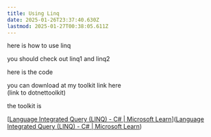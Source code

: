 ```yaml
---
title: Using Linq
date: 2025-01-26T23:37:40.630Z
lastmod: 2025-01-27T00:38:05.611Z
---
```

here is how to use linq

you should check out linq1 and linq2

here is the code

you can download at my toolkit link here\
(link to dotnettoolkit)

the toolkit is

\[[Language Integrated Query (LINQ) - C# | Microsoft Learn](https://learn.microsoft.com/en-us/dotnet/csharp/linq/)]\([Language Integrated Query (LINQ) - C# | Microsoft Learn](https://learn.microsoft.com/en-us/dotnet/csharp/linq/))
